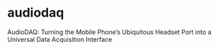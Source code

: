 audiodaq
========

AudioDAQ: Turning the Mobile Phone’s Ubiquitous Headset Port into a Universal Data Acquisition Interface
